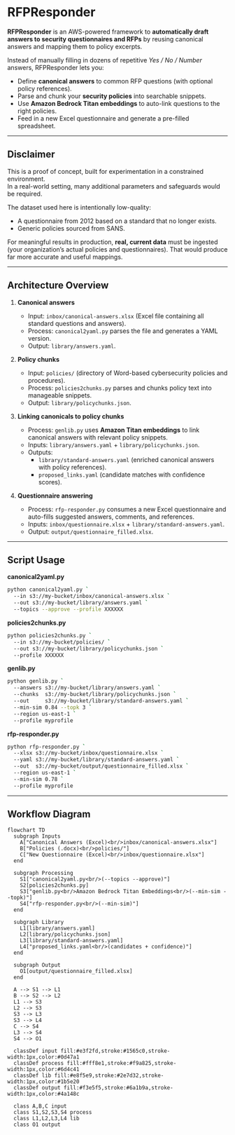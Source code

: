 # RFPResponder

**RFPResponder** is an AWS-powered framework to **automatically draft answers to security questionnaires and RFPs** by reusing canonical answers and mapping them to policy excerpts.

Instead of manually filling in dozens of repetitive *Yes / No / Number* answers, RFPResponder lets you:
- Define **canonical answers** to common RFP questions (with optional policy references).
- Parse and chunk your **security policies** into searchable snippets.
- Use **Amazon Bedrock Titan embeddings** to auto-link questions to the right policies.
- Feed in a new Excel questionnaire and generate a pre-filled spreadsheet.

---

## Disclaimer

This is a proof of concept, built for experimentation in a constrained environment.  
In a real-world setting, many additional parameters and safeguards would be required.

The dataset used here is intentionally low-quality:  
- A questionnaire from 2012 based on a standard that no longer exists.  
- Generic policies sourced from SANS.  

For meaningful results in production, **real, current data** must be ingested (your organization’s actual policies and questionnaires). That would produce far more accurate and useful mappings.

---

## Architecture Overview

1. **Canonical answers**  
   - Input: `inbox/canonical-answers.xlsx` (Excel file containing all standard questions and answers).  
   - Process: `canonical2yaml.py` parses the file and generates a YAML version.  
   - Output: `library/answers.yaml`.

2. **Policy chunks**  
   - Input: `policies/` (directory of Word-based cybersecurity policies and procedures).  
   - Process: `policies2chunks.py` parses and chunks policy text into manageable snippets.  
   - Output: `library/policychunks.json`.

3. **Linking canonicals to policy chunks**  
   - Process: `genlib.py` uses **Amazon Titan embeddings** to link canonical answers with relevant policy snippets.  
   - Inputs: `library/answers.yaml` + `library/policychunks.json`.  
   - Outputs:  
     - `library/standard-answers.yaml` (enriched canonical answers with policy references).  
     - `proposed_links.yaml` (candidate matches with confidence scores).

4. **Questionnaire answering**  
   - Process: `rfp-responder.py` consumes a new Excel questionnaire and auto-fills suggested answers, comments, and references.  
   - Inputs: `inbox/questionnaire.xlsx` + `library/standard-answers.yaml`.  
   - Output: `output/questionnaire_filled.xlsx`.

---

## Script Usage

**canonical2yaml.py**
```bash
python canonical2yaml.py `
  --in s3://my-bucket/inbox/canonical-answers.xlsx `
  --out s3://my-bucket/library/answers.yaml `
  --topics --approve --profile XXXXXX
```

**policies2chunks.py**
```bash
python policies2chunks.py `
  --in s3://my-bucket/policies/ `
  --out s3://my-bucket/library/policychunks.json `
  --profile XXXXXX
```

**genlib.py**
```bash
python genlib.py `
  --answers s3://my-bucket/library/answers.yaml `
  --chunks  s3://my-bucket/library/policychunks.json `
  --out     s3://my-bucket/library/standard-answers.yaml `
  --min-sim 0.84 --topk 3 `
  --region us-east-1 `
  --profile myprofile
```

**rfp-responder.py**
```bash
python rfp-responder.py `
  --xlsx s3://my-bucket/inbox/questionnaire.xlsx `
  --yaml s3://my-bucket/library/standard-answers.yaml `
  --out  s3://my-bucket/output/questionnaire_filled.xlsx `
  --region us-east-1 `
  --min-sim 0.78 `
  --profile myprofile 
```

---

## Workflow Diagram

```mermaid
flowchart TD
  subgraph Inputs
    A["Canonical Answers (Excel)<br/>inbox/canonical-answers.xlsx"]
    B["Policies (.docx)<br/>policies/"]
    C["New Questionnaire (Excel)<br/>inbox/questionnaire.xlsx"]
  end

  subgraph Processing
    S1["canonical2yaml.py<br/>(--topics --approve)"]
    S2[policies2chunks.py]
    S3["genlib.py<br/>Amazon Bedrock Titan Embeddings<br/>(--min-sim --topk)"]
    S4["rfp-responder.py<br/>(--min-sim)"]
  end

  subgraph Library
    L1[library/answers.yaml]
    L2[library/policychunks.json]
    L3[library/standard-answers.yaml]
    L4["proposed_links.yaml<br/>(candidates + confidence)"]
  end

  subgraph Output
    O1[output/questionnaire_filled.xlsx]
  end

  A --> S1 --> L1
  B --> S2 --> L2
  L1 --> S3
  L2 --> S3
  S3 --> L3
  S3 --> L4
  C --> S4
  L3 --> S4
  S4 --> O1

  classDef input fill:#e3f2fd,stroke:#1565c0,stroke-width:1px,color:#0d47a1
  classDef process fill:#fff8e1,stroke:#f9a825,stroke-width:1px,color:#6d4c41
  classDef lib fill:#e8f5e9,stroke:#2e7d32,stroke-width:1px,color:#1b5e20
  classDef output fill:#f3e5f5,stroke:#6a1b9a,stroke-width:1px,color:#4a148c

  class A,B,C input
  class S1,S2,S3,S4 process
  class L1,L2,L3,L4 lib
  class O1 output
```
